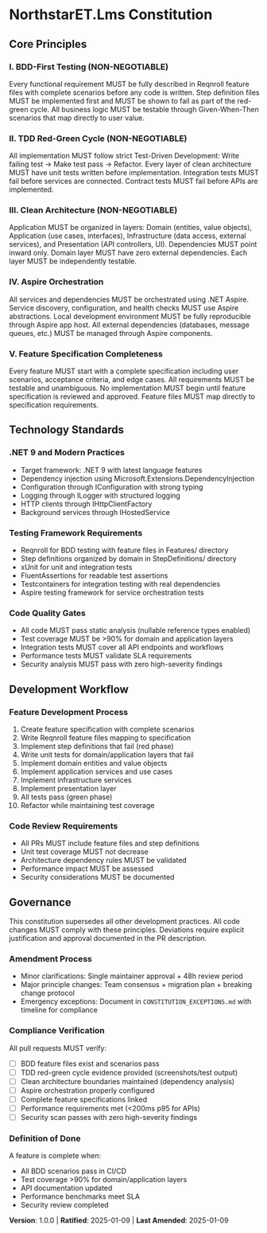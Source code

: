 <!--
Sync Impact Report:
- Version change: 1.0.0 → 1.0.0 (major principle replacement)
- Modified principles: All 5 core principles completely replaced
  * Tenant-First Architecture → BDD-First Testing (NON-NEGOTIABLE)
  * Event-Driven State Changes → TDD Red-Green Cycle (NON-NEGOTIABLE)  
  * Test-First Development → Clean Architecture (NON-NEGOTIABLE)
  * API Contract Governance → Aspire Orchestration
  * Observability & Performance → Feature Specification Completeness
- Added sections: Technology Standards, Development Workflow, Compliance Verification, Definition of Done
- Removed sections: Security & Compliance (reorganized into Compliance Verification), Development Standards (reorganized into Development Workflow)
- Templates requiring updates: ✅ plan-template.md updated, ✅ tasks-template.md updated
- Follow-up TODOs: None - all placeholders filled
-->

# NorthstarET.Lms Constitution

## Core Principles

### I. BDD-First Testing (NON-NEGOTIABLE)
Every functional requirement MUST be fully described in Reqnroll feature files with complete scenarios before any code is written. Step definition files MUST be implemented first and MUST be shown to fail as part of the red-green cycle. All business logic MUST be testable through Given-When-Then scenarios that map directly to user value.

### II. TDD Red-Green Cycle (NON-NEGOTIABLE)
All implementation MUST follow strict Test-Driven Development: Write failing test → Make test pass → Refactor. Every layer of clean architecture MUST have unit tests written before implementation. Integration tests MUST fail before services are connected. Contract tests MUST fail before APIs are implemented.

### III. Clean Architecture (NON-NEGOTIABLE)
Application MUST be organized in layers: Domain (entities, value objects), Application (use cases, interfaces), Infrastructure (data access, external services), and Presentation (API controllers, UI). Dependencies MUST point inward only. Domain layer MUST have zero external dependencies. Each layer MUST be independently testable.

### IV. Aspire Orchestration
All services and dependencies MUST be orchestrated using .NET Aspire. Service discovery, configuration, and health checks MUST use Aspire abstractions. Local development environment MUST be fully reproducible through Aspire app host. All external dependencies (databases, message queues, etc.) MUST be managed through Aspire components.

### V. Feature Specification Completeness
Every feature MUST start with a complete specification including user scenarios, acceptance criteria, and edge cases. All requirements MUST be testable and unambiguous. No implementation MUST begin until feature specification is reviewed and approved. Feature files MUST map directly to specification requirements.

## Technology Standards

### .NET 9 and Modern Practices
- Target framework: .NET 9 with latest language features
- Dependency injection using Microsoft.Extensions.DependencyInjection
- Configuration through IConfiguration with strong typing
- Logging through ILogger with structured logging
- HTTP clients through IHttpClientFactory
- Background services through IHostedService

### Testing Framework Requirements
- Reqnroll for BDD testing with feature files in Features/ directory
- Step definitions organized by domain in StepDefinitions/ directory
- xUnit for unit and integration tests
- FluentAssertions for readable test assertions
- Testcontainers for integration testing with real dependencies
- Aspire testing framework for service orchestration tests

### Code Quality Gates
- All code MUST pass static analysis (nullable reference types enabled)
- Test coverage MUST be >90% for domain and application layers
- Integration tests MUST cover all API endpoints and workflows
- Performance tests MUST validate SLA requirements
- Security analysis MUST pass with zero high-severity findings

## Development Workflow

### Feature Development Process
1. Create feature specification with complete scenarios
2. Write Reqnroll feature files mapping to specification
3. Implement step definitions that fail (red phase)
4. Write unit tests for domain/application layers that fail
5. Implement domain entities and value objects
6. Implement application services and use cases
7. Implement infrastructure services
8. Implement presentation layer
9. All tests pass (green phase)
10. Refactor while maintaining test coverage

### Code Review Requirements
- All PRs MUST include feature files and step definitions
- Unit test coverage MUST not decrease
- Architecture dependency rules MUST be validated
- Performance impact MUST be assessed
- Security considerations MUST be documented

## Governance

This constitution supersedes all other development practices. All code changes MUST comply with these principles. Deviations require explicit justification and approval documented in the PR description.

### Amendment Process
- Minor clarifications: Single maintainer approval + 48h review period
- Major principle changes: Team consensus + migration plan + breaking change protocol
- Emergency exceptions: Document in `CONSTITUTION_EXCEPTIONS.md` with timeline for compliance

### Compliance Verification
All pull requests MUST verify:
- [ ] BDD feature files exist and scenarios pass
- [ ] TDD red-green cycle evidence provided (screenshots/test output)
- [ ] Clean architecture boundaries maintained (dependency analysis)
- [ ] Aspire orchestration properly configured
- [ ] Complete feature specifications linked
- [ ] Performance requirements met (<200ms p95 for APIs)
- [ ] Security scan passes with zero high-severity findings

### Definition of Done
A feature is complete when:
- All BDD scenarios pass in CI/CD
- Test coverage >90% for domain/application layers
- API documentation updated
- Performance benchmarks meet SLA
- Security review completed

**Version**: 1.0.0 | **Ratified**: 2025-01-09 | **Last Amended**: 2025-01-09